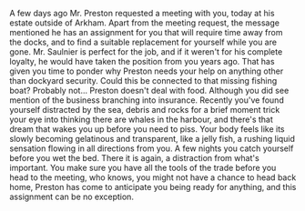 
A few days ago Mr. Preston requested a meeting with you, today at his estate outside of Arkham. Apart from the meeting request, the message mentioned he has an assignment for you that will require time away from the docks, and to find a suitable replacement for yourself while you are gone. Mr. Saulnier is perfect for the job, and if it weren't for his complete loyalty, he would have taken the position from you years ago. That has given you time to ponder why Preston needs your help on anything other than dockyard security. Could this be connected to that missing fishing boat? Probably not... Preston doesn't deal with food. Although you did see mention of the business branching into insurance. Recently you've found yourself distracted by the sea, debris and rocks for a brief moment trick your eye into thinking there are whales in the harbour, and there's that dream that wakes you up before you need to piss. Your body feels like its slowly becoming gelatinous and transparent, like a jelly fish, a rushing liquid sensation flowing in all directions from you. A few nights you catch yourself before you wet the bed. There it is again, a distraction from what's important. You make sure you have all the tools of the trade before you head to the meeting, who knows, you might not have a chance to head back home, Preston has come to anticipate you being ready for anything, and this assignment can be no exception. 